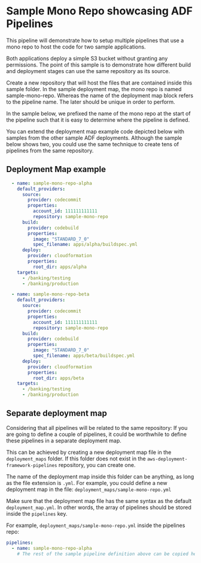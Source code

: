 # Sample Mono Repo showcasing ADF Pipelines

This pipeline will demonstrate how to setup multiple
pipelines that use a mono repo to host the code for two sample applications.

Both applications deploy a simple S3 bucket without granting any permissions.
The point of this sample is to demonstrate how different build and deployment
stages can use the same repository as its source.

Create a new repository that will host the files that are contained inside
this sample folder. In the sample deployment map, the mono repo is named
sample-mono-repo. Whereas the name of the deployment map block refers to the
pipeline name. The later should be unique in order to perform.

In the sample below, we prefixed the name of the mono repo at the start of the
pipeline such that it is easy to determine where the pipeline is defined.

You can extend the deployment map example code depicted below with samples
from the other sample ADF deployments. Although the sample below shows two,
you could use the same technique to create tens of pipelines from the same
repository.

## Deployment Map example

```yaml
  - name: sample-mono-repo-alpha
    default_providers:
      source:
        provider: codecommit
        properties:
          account_id: 111111111111
          repository: sample-mono-repo
      build:
        provider: codebuild
        properties:
          image: "STANDARD_7_0"
          spec_filename: apps/alpha/buildspec.yml
      deploy:
        provider: cloudformation
        properties:
          root_dir: apps/alpha
    targets:
      - /banking/testing
      - /banking/production

  - name: sample-mono-repo-beta
    default_providers:
      source:
        provider: codecommit
        properties:
          account_id: 111111111111
          repository: sample-mono-repo
      build:
        provider: codebuild
        properties:
          image: "STANDARD_7_0"
          spec_filename: apps/beta/buildspec.yml
      deploy:
        provider: cloudformation
        properties:
          root_dir: apps/beta
    targets:
      - /banking/testing
      - /banking/production
```

## Separate deployment map

Considering that all pipelines will be related to the same repository:
If you are going to define a couple of pipelines, it could be
worthwhile to define these pipelines in a separate deployment map.

This can be achieved by creating a new deployment map file in the
`deployment_maps` folder. If this folder does not exist in the
`aws-deployment-framework-pipelines` repository, you can create one.

The name of the deployment map inside this folder can be anything, as long as
the file extension is `.yml`. For example, you could define a new deployment
map in the file: `deployment_maps/sample-mono-repo.yml`

Make sure that the deployment map file has the same syntax as the
default `deployment_map.yml`. In other words, the array of pipelines should
be stored inside the `pipelines` key.

For example, `deployment_maps/sample-mono-repo.yml` inside the pipelines repo:

```yaml
pipelines:
  - name: sample-mono-repo-alpha
    # The rest of the sample pipeline definition above can be copied here.
```
